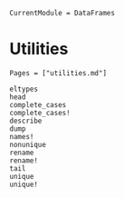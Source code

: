```@meta
CurrentModule = DataFrames
```

# Utilities

```@index
Pages = ["utilities.md"]
```

```@docs
eltypes
head
complete_cases
complete_cases!
describe
dump
names!
nonunique
rename
rename!
tail
unique
unique!
```
